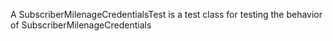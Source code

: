 A SubscriberMilenageCredentialsTest is a test class for testing the behavior of SubscriberMilenageCredentials